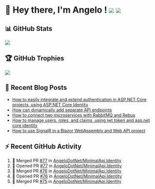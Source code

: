 # 👋 Hey there, I'm Angelo ! ![](https://img.shields.io/badge/Intel-Core_i5_12th-0071C5?style=for-the-badge&logo=intel&logoColor=white) <a href="https://www.buymeacoffee.com/angelodotnet" target="_blank"><img src="https://img.shields.io/badge/Buy%20Me%20A%20Coffee-FFDD00.svg?style=for-the-badge&logo=Buy-Me-A-Coffee&logoColor=black"></a>

## 📊 GitHub Stats
![](https://github-readme-stats.vercel.app/api?username=angelodotnet&theme=dracula&show_icons=true&hide_border=true&count_private=true)

## 🏆 GitHub Trophies
<img src="https://github-profile-trophy.vercel.app/?username=AngeloDotNet&no-frame=false&no-bg=false&margin-w=4&row=1" />

## 📝 Recent Blog Posts  
<!-- BLOG-POST-LIST:START -->
- [How to easily integrate and extend authentication in ASP.NET Core projects, using ASP.NET Core Identity](https://dev.to/angelodotnet/how-to-easily-integrate-and-extend-authentication-in-aspnet-core-projects-using-aspnet-core-130p)
- [How can dynamically add separate API endpoints](https://dev.to/angelodotnet/how-can-dynamically-add-separate-api-endpoints-4h56)
- [How to connect two microservices with RabbitMQ and Rebus](https://dev.to/angelodotnet/how-to-connect-two-microservices-with-rabbitmq-and-rebus-278)
- [How to manage users, roles, and claims, using jwt token and asp.net core identity](https://dev.to/angelodotnet/how-to-manage-roles-permissions-and-more-using-jwt-token-and-aspnet-core-identity-11k0)
- [How to use SignalR in a Blazor WebAssembly and Web API project](https://dev.to/angelodotnet/how-to-use-signalr-in-a-blazor-webassembly-and-web-api-project-27cp)
<!-- BLOG-POST-LIST:END -->

## ⚡ Recent GitHub Activity
<!--START_SECTION:activity-->
1. 🎉 Merged PR [#77](https://github.com/AngeloDotNet/MinimalApi.Identity/pull/77) in [AngeloDotNet/MinimalApi.Identity](https://github.com/AngeloDotNet/MinimalApi.Identity)
2. 💪 Opened PR [#77](https://github.com/AngeloDotNet/MinimalApi.Identity/pull/77) in [AngeloDotNet/MinimalApi.Identity](https://github.com/AngeloDotNet/MinimalApi.Identity)
3. 🎉 Merged PR [#76](https://github.com/AngeloDotNet/MinimalApi.Identity/pull/76) in [AngeloDotNet/MinimalApi.Identity](https://github.com/AngeloDotNet/MinimalApi.Identity)
4. 💪 Opened PR [#76](https://github.com/AngeloDotNet/MinimalApi.Identity/pull/76) in [AngeloDotNet/MinimalApi.Identity](https://github.com/AngeloDotNet/MinimalApi.Identity)
5. 🎉 Merged PR [#75](https://github.com/AngeloDotNet/MinimalApi.Identity/pull/75) in [AngeloDotNet/MinimalApi.Identity](https://github.com/AngeloDotNet/MinimalApi.Identity)
<!--END_SECTION:activity-->
